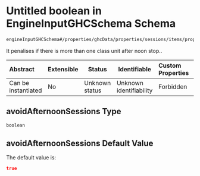 # Untitled boolean in EngineInputGHCSchema Schema

```txt
engineInputGHCSchema#/properties/ghcData/properties/sessions/items/properties/sessionSettings/properties/avoidAfternoonSessions
```

It penalises if there is more than one class unit after noon stop..


| Abstract            | Extensible | Status         | Identifiable            | Custom Properties | Additional Properties | Access Restrictions | Defined In                                                         |
| :------------------ | ---------- | -------------- | ----------------------- | :---------------- | --------------------- | ------------------- | ------------------------------------------------------------------ |
| Can be instantiated | No         | Unknown status | Unknown identifiability | Forbidden         | Allowed               | none                | [ghc.schema.json\*](../out/ghc.schema.json "open original schema") |

## avoidAfternoonSessions Type

`boolean`

## avoidAfternoonSessions Default Value

The default value is:

```json
true
```
